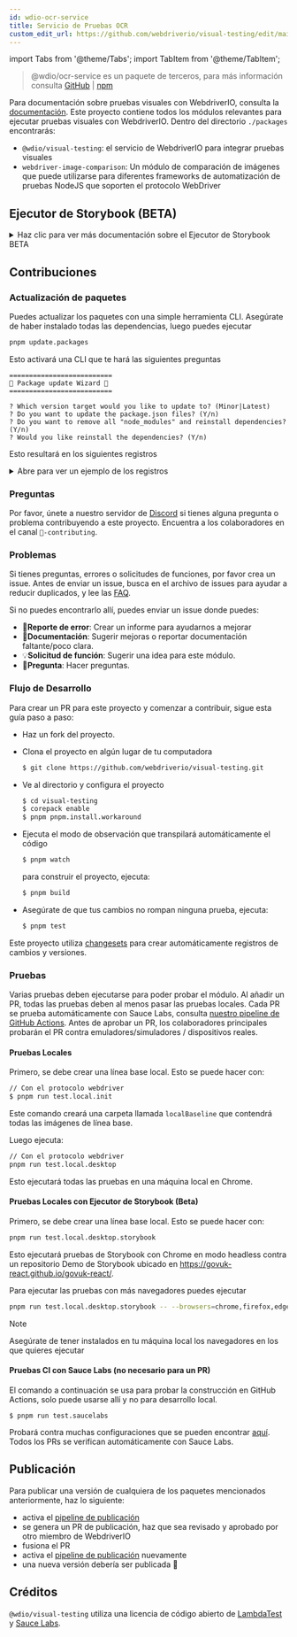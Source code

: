 ```yaml
---
id: wdio-ocr-service
title: Servicio de Pruebas OCR
custom_edit_url: https://github.com/webdriverio/visual-testing/edit/main/README.md
---
```


import Tabs from '@theme/Tabs';
import TabItem from '@theme/TabItem';

> @wdio/ocr-service es un paquete de terceros, para más información consulta [GitHub](https://github.com/webdriverio/visual-testing) | [npm](https://www.npmjs.com/package/@wdio/ocr-service)

Para documentación sobre pruebas visuales con WebdriverIO, consulta la [documentación](https://webdriver.io/docs/visual-testing). Este proyecto contiene todos los módulos relevantes para ejecutar pruebas visuales con WebdriverIO. Dentro del directorio `./packages` encontrarás:

-   `@wdio/visual-testing`: el servicio de WebdriverIO para integrar pruebas visuales
-   `webdriver-image-comparison`: Un módulo de comparación de imágenes que puede utilizarse para diferentes frameworks de automatización de pruebas NodeJS que soporten el protocolo WebDriver

## Ejecutor de Storybook (BETA)

<details>
  <summary>Haz clic para ver más documentación sobre el Ejecutor de Storybook BETA</summary>

> El Ejecutor de Storybook todavía está en BETA, la documentación se trasladará posteriormente a las páginas de documentación de [WebdriverIO](https://webdriver.io/docs/visual-testing).

Este módulo ahora soporta Storybook con un nuevo Ejecutor Visual. Este ejecutor escanea automáticamente una instancia local/remota de Storybook y creará capturas de pantalla de elementos de cada componente. Esto se puede hacer añadiendo

```ts
export const config: WebdriverIO.Config = {
    // ...
    services: ["visual"],
    // ....
};
```

a tus `services` y ejecutando `npx wdio tests/configs/wdio.local.desktop.storybook.conf.ts --storybook` a través de la línea de comandos.
Usará Chrome en modo headless como navegador predeterminado.

> [!NOTE]
>
> -   La mayoría de las opciones de Pruebas Visuales también funcionarán para el Ejecutor de Storybook, consulta la documentación de [WebdriverIO](https://webdriver.io/docs/visual-testing).
> -   El Ejecutor de Storybook sobrescribirá todas tus capacidades y solo puede ejecutarse en los navegadores que soporta, consulta [`--browsers`](#browsers).
> -   El Ejecutor de Storybook no soporta una configuración existente que use capacidades Multiremote y lanzará un error.
> -   El Ejecutor de Storybook solo soporta Web de Escritorio, no Web Móvil.

### Opciones de Servicio del Ejecutor de Storybook

Las opciones de servicio pueden proporcionarse así

```ts
export const config: WebdriverIO.Config  = {
    // ...
    services: [
      [
        'visual',
        {
            // Algunas opciones predeterminadas
            baselineFolder: join(process.cwd(), './__snapshots__/'),
            debug: true,
            // Las opciones de storybook, consulta las opciones cli para la descripción
            storybook: {
                additionalSearchParams: new URLSearchParams({foo: 'bar', abc: 'def'}),
                clip: false,
                clipSelector: ''#some-id,
                numShards: 4,
                // `skipStories` puede ser una cadena ('example-button--secondary'),
                // un array (['example-button--secondary', 'example-button--small'])
                // o una expresión regular que debe proporcionarse como cadena ("/.*button.*/gm")
                skipStories: ['example-button--secondary', 'example-button--small'],
                url: 'https://www.bbc.co.uk/iplayer/storybook/',
                version: 6,
                // Opcional - Permite sobrescribir la ruta de las líneas base. Por defecto agrupará las líneas base por categoría y componente (ej. forms/input/baseline.png)
                getStoriesBaselinePath: (category, component) => `path__${category}__${component}`,
            },
        },
      ],
    ],
    // ....
}
```

### Opciones CLI del Ejecutor de Storybook

#### `--additionalSearchParams`

-   **Tipo:** `string`
-   **Obligatorio:** No
-   **Predeterminado:** ''
-   **Ejemplo:** `npx wdio tests/configs/wdio.local.desktop.storybook.conf.ts --storybook --additionalSearchParams="foo=bar&abc=def"`

Agregará parámetros de búsqueda adicionales a la URL de Storybook.
Consulta la documentación de [URLSearchParams](https://developer.mozilla.org/en-US/docs/Web/API/URLSearchParams) para más información. La cadena debe ser una cadena válida de URLSearchParams.

> [!NOTE]
> Las comillas dobles son necesarias para evitar que el `&` sea interpretado como un separador de comandos.
> Por ejemplo, con `--additionalSearchParams="foo=bar&abc=def"` generará la siguiente URL de Storybook para pruebas de historias: `http://storybook.url/iframe.html?id=story-id&foo=bar&abc=def`.

#### `--browsers`

-   **Tipo:** `string`
-   **Obligatorio:** No
-   **Predeterminado:** `chrome`, puedes seleccionar entre `chrome|firefox|edge|safari`
-   **Ejemplo:** `npx wdio tests/configs/wdio.local.desktop.storybook.conf.ts --storybook --browsers=chrome,firefox,edge,safari`
-   **NOTA:** Solo disponible a través de la CLI

Utilizará los navegadores proporcionados para tomar capturas de pantalla de componentes

> [!NOTE]
> Asegúrate de tener instalados en tu máquina local los navegadores en los que quieres ejecutar

#### `--clip`

-   **Tipo:** `boolean`
-   **Obligatorio:** No
-   **Predeterminado:** `true`
-   **Ejemplo:** `npx wdio tests/configs/wdio.local.desktop.storybook.conf.ts --storybook --clip=false`

Cuando está desactivado, creará una captura de pantalla del viewport. Cuando está activado, creará capturas de pantalla de elementos basadas en el [`--clipSelector`](#clipselector), lo que reducirá la cantidad de espacio en blanco alrededor de la captura del componente y reducirá el tamaño de la captura.

#### `--clipSelector`

-   **Tipo:** `string`
-   **Obligatorio:** No
-   **Predeterminado:** `#storybook-root > :first-child` para Storybook V7 y `#root > :first-child:not(script):not(style)` para Storybook V6, ver también [`--version`](#version)
-   **Ejemplo:** `npx wdio tests/configs/wdio.local.desktop.storybook.conf.ts --storybook --clipSelector="#some-id"`

Este es el selector que se utilizará:

-   para seleccionar el elemento del que tomar la captura de pantalla
-   para el elemento a esperar que sea visible antes de tomar una captura de pantalla

#### `--devices`

-   **Tipo:** `string`
-   **Obligatorio:** No
-   **Predeterminado:** Puedes seleccionar de [`deviceDescriptors.ts`](https://github.com/webdriverio/visual-testing/blob/main/./packages/service/src/storybook/deviceDescriptors.ts)
-   **Ejemplo:** `npx wdio tests/configs/wdio.local.desktop.storybook.conf.ts --storybook --devices="iPhone 14 Pro Max","Pixel 3 XL"`
-   **NOTA:** Solo disponible a través de la CLI

Utilizará los dispositivos proporcionados que coincidan con [`deviceDescriptors.ts`](https://github.com/webdriverio/visual-testing/blob/main/./packages/service/src/storybook/deviceDescriptors.ts) para tomar capturas de pantalla de componentes

> [!NOTE]
>
> -   Si falta una configuración de dispositivo, no dudes en enviar una [Solicitud de función](https://github.com/webdriverio/visual-testing/issues/new?assignees=&labels=&projects=&template=--feature-request.md)
> -   Esto solo funcionará con Chrome:
>     -   si proporcionas `--devices`, todas las instancias de Chrome se ejecutarán en modo de **Emulación Móvil**
>     -   si también proporcionas otros navegadores además de Chrome, como `--devices --browsers=firefox,safari,edge`, agregará automáticamente Chrome en modo de emulación móvil
> -   El Ejecutor de Storybook creará por defecto capturas de elementos; si quieres ver la captura completa de Emulación Móvil, proporciona `--clip=false` a través de la línea de comandos
> -   El nombre del archivo se verá por ejemplo como `__snapshots__/example/button/desktop_chrome/example-button--large-local-chrome-iPhone-14-Pro-Max-430x932-dpr-3.png`
> -   **[FUENTE:](https://chromedriver.chromium.org/mobile-emulation#h.p_ID_167)** Probar un sitio web móvil en un escritorio usando emulación móvil puede ser útil, pero los evaluadores deben ser conscientes de que hay muchas diferencias sutiles como:
>     -   GPU completamente diferente, lo que puede conducir a grandes cambios de rendimiento;
>     -   la interfaz móvil no se emula (en particular, la barra de URL oculta afecta la altura de la página);
>     -   el popup de desambiguación (donde seleccionas uno de varios objetivos táctiles) no es compatible;
>     -   muchas APIs de hardware (por ejemplo, el evento orientationchange) no están disponibles.

#### `--headless`

-   **Tipo:** `boolean`
-   **Obligatorio:** No
-   **Predeterminado:** `true`
-   **Ejemplo:** `npx wdio tests/configs/wdio.local.desktop.storybook.conf.ts --storybook --headless=false`
-   **NOTA:** Solo disponible a través de la CLI

Esto ejecutará las pruebas por defecto en modo headless (cuando el navegador lo soporte) o puede desactivarse

#### `--numShards`

-   **Tipo:** `number`
-   **Obligatorio:** No
-   **Predeterminado:** `true`
-   **Ejemplo:** `npx wdio tests/configs/wdio.local.desktop.storybook.conf.ts --storybook --numShards=10`

Este será el número de instancias paralelas que se utilizarán para ejecutar las historias. Esto estará limitado por el `maxInstances` en tu archivo `wdio.conf`.

> [!IMPORTANT]
> Cuando se ejecuta en modo `headless`, no aumentes el número a más de 20 para evitar inestabilidad debido a restricciones de recursos

#### `--skipStories`

-   **Tipo:** `string|regex`
-   **Obligatorio:** No
-   **Predeterminado:** null
-   **Ejemplo:** `npx wdio tests/configs/wdio.local.desktop.storybook.conf.ts --storybook --skipStories="/.*button.*/gm"`

Esto puede ser:

-   una cadena (`example-button--secondary,example-button--small`)
-   o una expresión regular (`"/.*button.*/gm"`)

para omitir ciertas historias. Usa el `id` de la historia que se puede encontrar en la URL de la historia. Por ejemplo, el `id` en esta URL `http://localhost:6006/?path=/story/example-page--logged-out` es `example-page--logged-out`

#### `--url`

-   **Tipo:** `string`
-   **Obligatorio:** No
-   **Predeterminado:** `http://127.0.0.1:6006`
-   **Ejemplo:** `npx wdio tests/configs/wdio.local.desktop.storybook.conf.ts --storybook --url="https://example.com"`

La URL donde está alojada tu instancia de Storybook.

#### `--version`

-   **Tipo:** `number`
-   **Obligatorio:** No
-   **Predeterminado:** 7
-   **Ejemplo:** `npx wdio tests/configs/wdio.local.desktop.storybook.conf.ts --storybook --version=6`

Esta es la versión de Storybook, por defecto es `7`. Esto es necesario para saber si se debe usar el [`clipSelector`](#clipselector) de V6.

### Pruebas de Interacción de Storybook

Las Pruebas de Interacción de Storybook te permiten interactuar con tu componente creando scripts personalizados con comandos WDIO para poner un componente en un estado determinado. Por ejemplo, mira el siguiente fragmento de código:

```ts
import { browser, expect } from "@wdio/globals";

describe("Storybook Interaction", () => {
    it("should create screenshots for the logged in state when it logs out", async () => {
        const componentId = "example-page--logged-in";
        await browser.waitForStorybookComponentToBeLoaded({ id: componentId });

        await expect($("header")).toMatchElementSnapshot(
            `${componentId}-logged-in-state`
        );
        await $("button=Log out").click();
        await expect($("header")).toMatchElementSnapshot(
            `${componentId}-logged-out-state`
        );
    });

    it("should create screenshots for the logged out state when it logs in", async () => {
        const componentId = "example-page--logged-out";
        await browser.waitForStorybookComponentToBeLoaded({ id: componentId });

        await expect($("header")).toMatchElementSnapshot(
            `${componentId}-logged-out-state`
        );
        await $("button=Log in").click();
        await expect($("header")).toMatchElementSnapshot(
            `${componentId}-logged-in-state`
        );
    });
});
```

Se ejecutan dos pruebas en dos componentes diferentes. Cada prueba primero establece un estado y luego toma una captura de pantalla. También notarás que se ha introducido un nuevo comando personalizado, que puedes encontrar [aquí](#new-custom-command).

El archivo de especificación anterior se puede guardar en una carpeta y añadir a la línea de comandos con el siguiente comando:

```sh
pnpm run test.local.desktop.storybook.localhost -- --spec='tests/specs/storybook-interaction/*.ts'
```

El ejecutor de Storybook primero escaneará automáticamente tu instancia de Storybook y luego agregará tus pruebas a las historias que necesitan ser comparadas. Si no quieres que los componentes que usas para pruebas de interacción se comparen dos veces, puedes añadir un filtro para eliminar las historias "predeterminadas" del escaneo proporcionando el filtro [`--skipStories`](#--skipstories). Esto se vería así:

```sh
pnpm run test.local.desktop.storybook.localhost -- --skipStories="/example-page.*/gm" --spec='tests/specs/storybook-interaction/*.ts'
```

### Nuevo Comando Personalizado

Se añadirá un nuevo comando personalizado llamado `browser.waitForStorybookComponentToBeLoaded({ id: 'componentId' })` al objeto `browser/driver` que cargará automáticamente el componente y esperará a que esté listo, por lo que no necesitas usar el método `browser.url('url.com')`. Se puede usar así:

```ts
import { browser, expect } from "@wdio/globals";

describe("Storybook Interaction", () => {
    it("should create screenshots for the logged in state when it logs out", async () => {
        const componentId = "example-page--logged-in";
        await browser.waitForStorybookComponentToBeLoaded({ id: componentId });

        await expect($("header")).toMatchElementSnapshot(
            `${componentId}-logged-in-state`
        );
        await $("button=Log out").click();
        await expect($("header")).toMatchElementSnapshot(
            `${componentId}-logged-out-state`
        );
    });

    it("should create screenshots for the logged out state when it logs in", async () => {
        const componentId = "example-page--logged-out";
        await browser.waitForStorybookComponentToBeLoaded({ id: componentId });

        await expect($("header")).toMatchElementSnapshot(
            `${componentId}-logged-out-state`
        );
        await $("button=Log in").click();
        await expect($("header")).toMatchElementSnapshot(
            `${componentId}-logged-in-state`
        );
    });
});
```

Las opciones son:

#### `additionalSearchParams`

-   **Tipo:** [`URLSearchParams`](https://developer.mozilla.org/en-US/docs/Web/API/URLSearchParams)
-   **Obligatorio:** No
-   **Predeterminado:** `new URLSearchParams()`
-   **Ejemplo:**

```ts
await browser.waitForStorybookComponentToBeLoaded({
    additionalSearchParams: new URLSearchParams({ foo: "bar", abc: "def" }),
    id: "componentId",
});
```

Esto añadirá parámetros de búsqueda adicionales a la URL de Storybook, en el ejemplo anterior la URL será `http://storybook.url/iframe.html?id=story-id&foo=bar&abc=def`.
Consulta la documentación de [URLSearchParams](https://developer.mozilla.org/en-US/docs/Web/API/URLSearchParams) para más información.

#### `clipSelector`

-   **Tipo:** `string`
-   **Obligatorio:** No
-   **Predeterminado:** `#storybook-root > :first-child` para Storybook V7 y `#root > :first-child:not(script):not(style)` para Storybook V6
-   **Ejemplo:**

```ts
await browser.waitForStorybookComponentToBeLoaded({
    clipSelector: "#your-selector",
    id: "componentId",
});
```

Este es el selector que se utilizará:

-   para seleccionar el elemento del que tomar la captura de pantalla
-   para el elemento a esperar que sea visible antes de tomar una captura de pantalla

#### `id`

-   **Tipo:** `string`
-   **Obligatorio:** sí
-   **Ejemplo:**

```ts
await browser.waitForStorybookComponentToBeLoaded({ '#your-selector', id: 'componentId' })
```

Usa el `id` de la historia que se puede encontrar en la URL de la historia. Por ejemplo, el `id` en esta URL `http://localhost:6006/?path=/story/example-page--logged-out` es `example-page--logged-out`

#### `timeout`

-   **Tipo:** `number`
-   **Obligatorio:** No
-   **Predeterminado:** 1100 milisegundos
-   **Ejemplo:**

```ts
await browser.waitForStorybookComponentToBeLoaded({
    id: "componentId",
    timeout: 20000,
});
```

El tiempo máximo que queremos esperar para que un componente sea visible después de cargar en la página

#### `url`

-   **Tipo:** `string`
-   **Obligatorio:** No
-   **Predeterminado:** `http://127.0.0.1:6006`
-   **Ejemplo:**

```ts
await browser.waitForStorybookComponentToBeLoaded({
    id: "componentId",
    url: "https://your.url",
});
```

La URL donde está alojada tu instancia de Storybook.

</details>

## Contribuciones

### Actualización de paquetes

Puedes actualizar los paquetes con una simple herramienta CLI. Asegúrate de haber instalado todas las dependencias, luego puedes ejecutar

```sh
pnpm update.packages
```

Esto activará una CLI que te hará las siguientes preguntas

```logs
==========================
🤖 Package update Wizard 🧙
==========================

? Which version target would you like to update to? (Minor|Latest)
? Do you want to update the package.json files? (Y/n)
? Do you want to remove all "node_modules" and reinstall dependencies? (Y/n)
? Would you like reinstall the dependencies? (Y/n)
```

Esto resultará en los siguientes registros

<details>
    <summary>Abre para ver un ejemplo de los registros</summary>
    
```logs
==========================
🤖 Package update Wizard 🧙
==========================

? Which version target would you like to update to? Minor
? Do you want to update the package.json files? yes
Updating root 'package.json' for minor updates...
Updating packages for minor updates in /Users/wswebcreation/Git/wdio/visual-testing...
Using pnpm
Upgrading /Users/wswebcreation/Git/wdio/visual-testing/package.json
[====================] 38/38 100%

@typescript-eslint/eslint-plugin ^8.7.0 → ^8.8.0
@typescript-eslint/parser ^8.7.0 → ^8.8.0
@typescript-eslint/utils ^8.7.0 → ^8.8.0
@vitest/coverage-v8 ^2.1.1 → ^2.1.2
vitest ^2.1.1 → ^2.1.2

Run pnpm install to install new versions.
Updating packages for minor updates in /Users/wswebcreation/Git/wdio/visual-testing/packages/ocr-service...
Using pnpm
Upgrading /Users/wswebcreation/Git/wdio/visual-testing/packages/ocr-service/package.json
[====================] 11/11 100%

All dependencies match the minor package versions :)
Updating packages for minor updates in /Users/wswebcreation/Git/wdio/visual-testing/packages/visual-reporter...
Using pnpm
Upgrading /Users/wswebcreation/Git/wdio/visual-testing/packages/visual-reporter/package.json
[====================] 11/11 100%

eslint-config-next 14.2.13 → 14.2.14
next 14.2.13 → 14.2.14

Run pnpm install to install new versions.
Updating packages for minor updates in /Users/wswebcreation/Git/wdio/visual-testing/packages/visual-service...
Using pnpm
Upgrading /Users/wswebcreation/Git/wdio/visual-testing/packages/visual-service/package.json
[====================] 5/5 100%

All dependencies match the minor package versions :)
Updating packages for minor updates in /Users/wswebcreation/Git/wdio/visual-testing/packages/webdriver-image-comparison...
Using pnpm
Upgrading /Users/wswebcreation/Git/wdio/visual-testing/packages/webdriver-image-comparison/package.json
[====================] 8/8 100%

All dependencies match the minor package versions :)
? Do you want to remove all "node_modules" and reinstall dependencies? yes
Removing root dependencies in /Users/wswebcreation/Git/wdio/visual-testing...
Removing dependencies in ocr-service...
Removing dependencies in visual-reporter...
Removing dependencies in visual-service...
Removing dependencies in webdriver-image-comparison...
? Would you like reinstall the dependencies? yes
Installing dependencies in /Users/wswebcreation/Git/wdio/visual-testing...

> @wdio/visual-testing-monorepo@ pnpm.install.workaround /Users/wswebcreation/Git/wdio/visual-testing
> pnpm install --shamefully-hoist

Scope: all 5 workspace projects
Lockfile is up to date, resolution step is skipped
Packages: +1274
++++++++++++++++++++++++++++++++++++++++++++++++++++++++++++++++++++++++++++++++++++++++++++++++++++++++++++++++++
Progress: resolved 1274, reused 1265, downloaded 0, added 1274, done

dependencies:

-   @wdio/ocr-service 2.0.0 <- packages/ocr-service
-   @wdio/visual-service 6.0.0 <- packages/visual-service

devDependencies:

-   @changesets/cli 2.27.8
-   @inquirer/prompts 5.5.0
-   @tsconfig/node20 20.1.4
-   @types/eslint 9.6.1
-   @types/jsdom 21.1.7
-   @types/node 20.16.4
-   @types/react 18.3.5
-   @types/react-dom 18.3.0
-   @types/xml2js 0.4.14
-   @typescript-eslint/eslint-plugin 8.8.0
-   @typescript-eslint/parser 8.8.0
-   @typescript-eslint/utils 8.8.0
-   @vitest/coverage-v8 2.1.2
-   @wdio/appium-service 9.1.2
-   @wdio/cli 9.1.2
-   @wdio/globals 9.1.2
-   @wdio/local-runner 9.1.2
-   @wdio/mocha-framework 9.1.2
-   @wdio/sauce-service 9.1.2
-   @wdio/shared-store-service 9.1.2
-   @wdio/spec-reporter 9.1.2
-   @wdio/types 9.1.2
-   eslint 9.11.1
-   eslint-plugin-import 2.30.0
-   eslint-plugin-unicorn 55.0.0
-   eslint-plugin-wdio 9.0.8
-   husky 9.1.6
-   jsdom 25.0.1
-   pnpm-run-all2 6.2.3
-   release-it 17.6.0
-   rimraf 6.0.1
-   saucelabs 8.0.0
-   ts-node 10.9.2
-   typescript 5.6.2
-   vitest 2.1.2
-   webdriverio 9.1.2

. prepare$ husky
└─ Done in 204ms
Done in 9.5s
All packages updated!

````

</details>

### Preguntas

Por favor, únete a nuestro servidor de [Discord](https://discord.webdriver.io) si tienes alguna pregunta o problema contribuyendo a este proyecto. Encuentra a los colaboradores en el canal `🙏-contributing`.

### Problemas

Si tienes preguntas, errores o solicitudes de funciones, por favor crea un issue. Antes de enviar un issue, busca en el archivo de issues para ayudar a reducir duplicados, y lee las [FAQ](https://webdriver.io/docs/visual-testing/faq/).

Si no puedes encontrarlo allí, puedes enviar un issue donde puedes:

-   🐛**Reporte de error**: Crear un informe para ayudarnos a mejorar
-   📖**Documentación**: Sugerir mejoras o reportar documentación faltante/poco clara.
-   💡**Solicitud de función**: Sugerir una idea para este módulo.
-   💬**Pregunta**: Hacer preguntas.

### Flujo de Desarrollo

Para crear un PR para este proyecto y comenzar a contribuir, sigue esta guía paso a paso:

-   Haz un fork del proyecto.
-   Clona el proyecto en algún lugar de tu computadora

    ```sh
    $ git clone https://github.com/webdriverio/visual-testing.git
    ```

-   Ve al directorio y configura el proyecto

    ```sh
    $ cd visual-testing
    $ corepack enable
    $ pnpm pnpm.install.workaround
    ```

-   Ejecuta el modo de observación que transpilará automáticamente el código

    ```sh
    $ pnpm watch
    ```

    para construir el proyecto, ejecuta:

    ```sh
    $ pnpm build
    ```

-   Asegúrate de que tus cambios no rompan ninguna prueba, ejecuta:

    ```sh
    $ pnpm test
    ```

Este proyecto utiliza [changesets](https://github.com/changesets/changesets) para crear automáticamente registros de cambios y versiones.

### Pruebas

Varias pruebas deben ejecutarse para poder probar el módulo. Al añadir un PR, todas las pruebas deben al menos pasar las pruebas locales. Cada PR se prueba automáticamente con Sauce Labs, consulta [nuestro pipeline de GitHub Actions](https://github.com/webdriverio/visual-testing/actions/workflows/tests.yml). Antes de aprobar un PR, los colaboradores principales probarán el PR contra emuladores/simuladores / dispositivos reales.

#### Pruebas Locales

Primero, se debe crear una línea base local. Esto se puede hacer con:

```sh
// Con el protocolo webdriver
$ pnpm run test.local.init
```

Este comando creará una carpeta llamada `localBaseline` que contendrá todas las imágenes de línea base.

Luego ejecuta:

```sh
// Con el protocolo webdriver
pnpm run test.local.desktop
```

Esto ejecutará todas las pruebas en una máquina local en Chrome.

#### Pruebas Locales con Ejecutor de Storybook (Beta)

Primero, se debe crear una línea base local. Esto se puede hacer con:

```sh
pnpm run test.local.desktop.storybook
```

Esto ejecutará pruebas de Storybook con Chrome en modo headless contra un repositorio Demo de Storybook ubicado en https://govuk-react.github.io/govuk-react/.

Para ejecutar las pruebas con más navegadores puedes ejecutar

```sh
pnpm run test.local.desktop.storybook -- --browsers=chrome,firefox,edge,safari
```

> [!NOTE]
> Asegúrate de tener instalados en tu máquina local los navegadores en los que quieres ejecutar

#### Pruebas CI con Sauce Labs (no necesario para un PR)

El comando a continuación se usa para probar la construcción en GitHub Actions, solo puede usarse allí y no para desarrollo local.

```
$ pnpm run test.saucelabs
```

Probará contra muchas configuraciones que se pueden encontrar [aquí](https://github.com/webdriverio/visual-testing/blob/main/./tests/configs/wdio.saucelabs.web.conf.ts).
Todos los PRs se verifican automáticamente con Sauce Labs.

## Publicación

Para publicar una versión de cualquiera de los paquetes mencionados anteriormente, haz lo siguiente:

-   activa el [pipeline de publicación](https://github.com/webdriverio/visual-testing/actions/workflows/release.yml)
-   se genera un PR de publicación, haz que sea revisado y aprobado por otro miembro de WebdriverIO
-   fusiona el PR
-   activa el [pipeline de publicación](https://github.com/webdriverio/visual-testing/actions/workflows/release.yml) nuevamente
-   una nueva versión debería ser publicada 🎉

## Créditos

`@wdio/visual-testing` utiliza una licencia de código abierto de [LambdaTest](https://www.lambdatest.com/) y [Sauce Labs](https://saucelabs.com/).